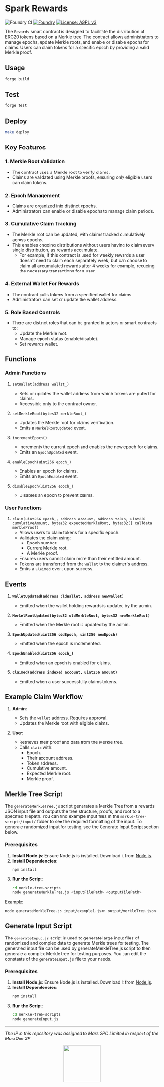 # Spark Rewards

![Foundry CI](https://github.com/marsfoundation/spark-alm-controller/actions/workflows/ci.yml/badge.svg)
[![Foundry][foundry-badge]][foundry]
[![License: AGPL v3](https://img.shields.io/badge/License-AGPL%20v3-blue.svg)](https://github.com/marsfoundation/spark-alm-controller/blob/master/LICENSE)

[foundry]: https://getfoundry.sh/
[foundry-badge]: https://img.shields.io/badge/Built%20with-Foundry-FFDB1C.svg

The `Rewards` smart contract is designed to facilitate the distribution of ERC20 tokens based on a Merkle tree. The contract allows administrators to manage epochs, update Merkle roots, and enable or disable epochs for claims. Users can claim tokens for a specific epoch by providing a valid Merkle proof.

## Usage

```bash
forge build
```

## Test

```bash
forge test
```

## Deploy

```bash
make deploy
```

## Key Features

### 1. **Merkle Root Validation**
   - The contract uses a Merkle root to verify claims.
   - Claims are validated using Merkle proofs, ensuring only eligible users can claim tokens.

### 2. **Epoch Management**
   - Claims are organized into distinct epochs.
   - Administrators can enable or disable epochs to manage claim periods.

### 3. **Cumulative Claim Tracking**
   - The Merkle root can be updated, with claims tracked cumulatively across epochs.
   - This enables ongoing distributions without users having to claim every single distribution, as rewards accumulate.
      - For example, if this contract is used for weekly rewards a user doesn't need to claim each separately week, but can choose to claim all accumulated rewards after 4 weeks for example, reducing the necessary transactions for a user.

### 4. **External Wallet For Rewards**
   - The contract pulls tokens from a specified wallet for claims.
   - Administrators can set or update the wallet address.

### 5. **Role Based Controls**
   - There are distinct roles that can be granted to actors or smart contracts to:
     - Update the Merkle root.
     - Manage epoch status (enable/disable).
     - Set rewards wallet.

## Functions

### **Admin Functions**
1. `setWallet(address wallet_)`
   - Sets or updates the wallet address from which tokens are pulled for claims.
   - Accessible only to the contract owner.

2. `setMerkleRoot(bytes32 merkleRoot_)`
   - Updates the Merkle root for claims verification.
   - Emits a `MerkelRootUpdated` event.

3. `incrementEpoch()`
   - Increments the current epoch and enables the new epoch for claims.
   - Emits an `EpochUpdated` event.

4. `enableEpoch(uint256 epoch_)`
   - Enables an epoch for claims.
   - Emits an `EpochEnabled` event.

5. `disableEpoch(uint256 epoch_)`
   - Disables an epoch to prevent claims.

### **User Functions**
1. `claim(uint256 epoch_, address account, address token, uint256 cumulativeAmount, bytes32 expectedMerkleRoot, bytes32[] calldata merkleProof)`
   - Allows users to claim tokens for a specific epoch.
   - Validates the claim using:
     - Epoch number.
     - Current Merkle root.
     - A Merkle proof.
   - Ensures users cannot claim more than their entitled amount.
   - Tokens are transferred from the `wallet` to the claimer's address.
   - Emits a `Claimed` event upon success.

## Events
1. **`WalletUpdated(address oldWallet, address newWallet)`**
   - Emitted when the wallet holding rewards is updated by the admin.

2. **`MerkelRootUpdated(bytes32 oldMerkleRoot, bytes32 newMerkleRoot)`**
   - Emitted when the Merkle root is updated by the admin.

3. **`EpochUpdated(uint256 oldEpoch, uint256 newEpoch)`**
   - Emitted when the epoch is incremented.

4. **`EpochEnabled(uint256 epoch_)`**
   - Emitted when an epoch is enabled for claims.

5. **`Claimed(address indexed account, uint256 amount)`**
   - Emitted when a user successfully claims tokens.

## Example Claim Workflow

1. **Admin**:
   - Sets the `wallet` address. Requires approval.
   - Updates the Merkle root with eligible claims.

2. **User**:
   - Retrieves their proof and data from the Merkle tree.
   - Calls `claim` with:
     - Epoch.
     - Their account address.
     - Token address.
     - Cumulative amount.
     - Expected Merkle root.
     - Merkle proof.

## Merkle Tree Script

The `generateMerkleTree.js` script generates a Merkle Tree from a rewards JSON input file and outputs the tree structure, proofs, and root to a specified filepath. You can find example input files in the `merkle-tree-scripts/input/` folder to see the required formatting of the input. To generate randomized input for testing, see the Generate Input Script section below.

### Prerequisites

1. **Install Node.js**: Ensure Node.js is installed. Download it from [Node.js](https://nodejs.org/).
2. **Install Dependencies**:
   ```bash
   npm install
    ```
3. **Run the Script**: 
   ```bash
   cd merkle-tree-scripts
   node generateMerkleTree.js <inputFilePath> <outputFilePath>
   ```
Example:
   ```bash
   node generateMerkleTree.js input/example1.json output/merkleTree.json
   ```

## Generate Input Script

The `generateInput.js` script is used to generate large input files of randomized and complex data to generate Merkle trees for testing. The generated input file can be used by generateMerkleTree.js script to then generate a complex Merkle tree for testing purposes. You can edit the constants of the `generateInput.js` file to your needs.

### Prerequisites

1. **Install Node.js**: Ensure Node.js is installed. Download it from [Node.js](https://nodejs.org/).
2. **Install Dependencies**:
   ```bash
   npm install
    ```
3. **Run the Script**: 
   ```bash
   cd merkle-tree-scripts
   node generateInput.js
   ```

***
*The IP in this repository was assigned to Mars SPC Limited in respect of the MarsOne SP*
<p align="center">
  <img src="https://github.com/user-attachments/assets/841397d0-0cd4-4464-b4b4-6024b6ad6c6d" height="120" />
</p>